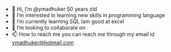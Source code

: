 - 👋 Hi, I’m @ymadhuker 50 years old
- 👀 I’m interested in learning new skills in programming language
- 🌱 I’m currently learning SQL Iam good at excel
- 💞️ I’m looking to collaborate on
- 📫 How to reach me you can reach me through my email id ymadhuker@hotmail.com

<!---
ymadhuker/ymadhuker is a ✨ special ✨ repository because its `README.md` (this file) appears on your GitHub profile.
You can click the Preview link to take a look at your changes.
--->
